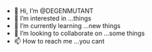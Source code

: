 - 👋 Hi, I’m @DEGENMUTANT
- 👀 I’m interested in ...things
- 🌱 I’m currently learning ...new things
- 💞️ I’m looking to collaborate on ...some things
- 📫 How to reach me ...you cant

<!---
DEGENMUTANT/DEGENMUTANT is a ✨ special ✨ repository because its `README.md` (this file) appears on your GitHub profile.
You can click the Preview link to take a look at your changes.
--->
